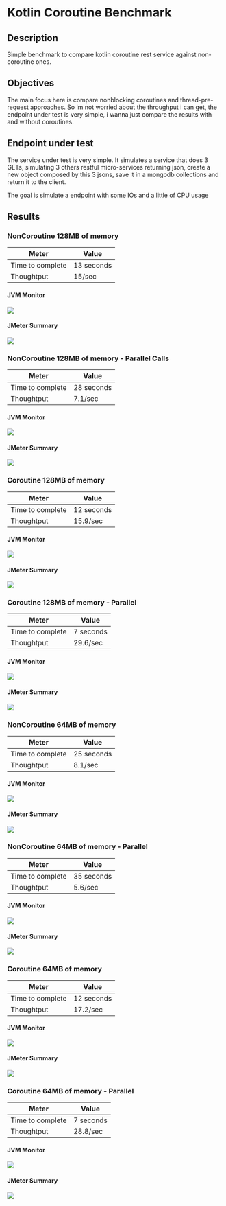 # Kotlin Coroutine Benchmark

## Description
Simple benchmark to compare kotlin coroutine rest service against non-coroutine ones.

## Objectives
The main focus here is compare nonblocking coroutines and thread-pre-request approaches. So im not worried about the throughput i can get, the endpoint under test is very simple, i wanna just compare the results with and without coroutines.

## Endpoint under test
The service under test is very simple. It simulates a service that does 3 GETs, simulating 3 others restful micro-services returning json, create a new object composed by this 3 jsons, save it in a mongodb collections and return it to the client.

The goal is simulate a endpoint with some IOs and a little of CPU usage


## Results 

### NonCoroutine 128MB of memory

| Meter            | Value      |
|------------------|------------|
| Time to complete | 13 seconds |
| Thoughtput       | 15/sec     |


#### JVM Monitor

![](readme_resources/128mb/noncoroutine-128MB-monitor.png)

#### JMeter Summary

![](readme_resources/128mb/noncoroutine-128MB-jmeter.png)





### NonCoroutine 128MB of memory - Parallel Calls

| Meter            | Value      |
|------------------|------------|
| Time to complete | 28 seconds |
| Thoughtput       | 7.1/sec     |


#### JVM Monitor

![](readme_resources/128mb/noncoroutine-128MB-monitor-parallel.png)

#### JMeter Summary

![](readme_resources/128mb/noncoroutine-128MB-jmeter-parallel.png)



### Coroutine 128MB of memory

| Meter            | Value      |
|------------------|------------|
| Time to complete | 12 seconds |
| Thoughtput       | 15.9/sec     |


#### JVM Monitor

![](readme_resources/128mb/coroutine-128MB-monitor.png)

#### JMeter Summary

![](readme_resources/128mb/coroutine-128MB-jmeter.png)


### Coroutine 128MB of memory - Parallel

| Meter            | Value      |
|------------------|------------|
| Time to complete | 7 seconds |
| Thoughtput       | 29.6/sec     |


#### JVM Monitor

![](readme_resources/128mb/coroutine-128MB-monitor-parallel.png)

#### JMeter Summary

![](readme_resources/128mb/coroutine-128MB-jmeter-parallel.png)



### NonCoroutine 64MB of memory

| Meter            | Value      |
|------------------|------------|
| Time to complete | 25 seconds |
| Thoughtput       | 8.1/sec     |


#### JVM Monitor

![](readme_resources/64mb/noncoroutine-64MB-monitor.png)

#### JMeter Summary

![](readme_resources/64mb/noncoroutine-64MB-jmeter.png)


### NonCoroutine 64MB of memory - Parallel

| Meter            | Value      |
|------------------|------------|
| Time to complete | 35 seconds |
| Thoughtput       | 5.6/sec     |


#### JVM Monitor

![](readme_resources/64mb/noncoroutine-64MB-monitor-parallel.png)

#### JMeter Summary

![](readme_resources/64mb/noncoroutine-64MB-jmeter-parallel.png)




### Coroutine 64MB of memory

| Meter            | Value      |
|------------------|------------|
| Time to complete | 12 seconds |
| Thoughtput       | 17.2/sec     |


#### JVM Monitor

![](readme_resources/64mb/coroutine-64MB-monitor.png)

#### JMeter Summary

![](readme_resources/64mb/coroutine-64MB-jmeter.png)


### Coroutine 64MB of memory - Parallel

| Meter            | Value      |
|------------------|------------|
| Time to complete | 7 seconds |
| Thoughtput       | 28.8/sec     |


#### JVM Monitor

![](readme_resources/64mb/coroutine-64MB-monitor-parallel.png)

#### JMeter Summary

![](readme_resources/64mb/coroutine-64MB-jmeter-parallel.png)





